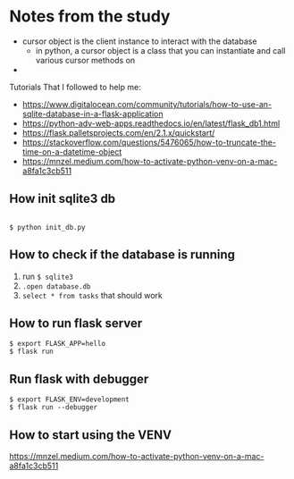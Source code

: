 # Notes from the study

- cursor object is the client instance to interact with the database
    - in python, a cursor object is a class that you can instantiate and call various cursor methods on 
- 


Tutorials That I followed to help me:
- https://www.digitalocean.com/community/tutorials/how-to-use-an-sqlite-database-in-a-flask-application
- https://python-adv-web-apps.readthedocs.io/en/latest/flask_db1.html
- https://flask.palletsprojects.com/en/2.1.x/quickstart/
- https://stackoverflow.com/questions/5476065/how-to-truncate-the-time-on-a-datetime-object
- https://mnzel.medium.com/how-to-activate-python-venv-on-a-mac-a8fa1c3cb511


## How init sqlite3 db
```

$ python init_db.py
```

## How to check if the database is running
1. run `$ sqlite3`
2. `.open database.db`
3. `select * from tasks`
that should work

## How to run flask server 
```
$ export FLASK_APP=hello    
$ flask run 
```

## Run flask with debugger
```
$ export FLASK_ENV=development
$ flask run --debugger
```


## How to start using the VENV 
https://mnzel.medium.com/how-to-activate-python-venv-on-a-mac-a8fa1c3cb511